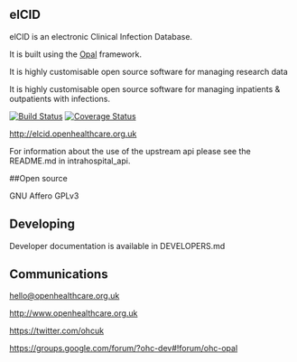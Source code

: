 ## elCID

elCID is an electronic Clinical Infection Database.

It is built using the [Opal](https://github.com/openhealthcare/opal) framework.

It is highly customisable open source software for managing research data


It is highly customisable open source software for managing inpatients & outpatients with infections.

[![Build
Status](https://travis-ci.org/openhealthcare/elcid-rfh.png)](https://travis-ci.org/openhealthcare/elcid-rfh)
[![Coverage Status](https://coveralls.io/repos/github/openhealthcare/elcid/badge.svg?branch=v0.2.4)](https://coveralls.io/github/openhealthcare/elcid?branch=v0.2.4)

http://elcid.openhealthcare.org.uk

For information about the use of the upstream api
please see the README.md in intrahospital_api.

##Open source

GNU Affero GPLv3

## Developing

Developer documentation is available in DEVELOPERS.md

## Communications

hello@openhealthcare.org.uk

http://www.openhealthcare.org.uk

https://twitter.com/ohcuk

https://groups.google.com/forum/?ohc-dev#!forum/ohc-opal
